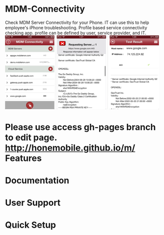 MDM-Connectivity
=======
Check MDM Server Connectivity for your Phone. IT can use this to help employee's iPhone troubleshooting.
Profile based service connectivity checking app. profile can be defined by user, service provider, and IT.
![Screenshot](https://github.com/honemobile/MDM-Connectivity/blob/master/ScreenshotMDM.png)

Please use  access gh-pages branch to edit page. 
http://honemobile.github.io/m/
Features
=======

Documentation
=======

User Support
=======

Quick Setup
=======
